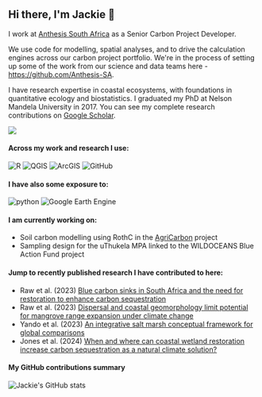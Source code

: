 ## Hi there, I'm Jackie 👋

I work at [Anthesis South Africa](https://www.anthesisgroup.com/za/) as a Senior Carbon Project Developer. 

We use code for modelling, spatial analyses, and to drive the calculation engines across our carbon project portfolio. 
We're in the process of setting up some of the work from our science and data teams here - <https://github.com/Anthesis-SA>. 

I have research expertise in coastal ecosystems, with foundations in quantitative ecology and biostatistics. I graduated my PhD at Nelson Mandela University in 2017. 
You can see my complete research contributions on [Google Scholar](https://scholar.google.com/citations?user=Qr2GK_gAAAAJ&hl=en).

![](https://komarev.com/ghpvc/?username=JackieR33&color=brightgreen)

#### Across my work and research I use:
<p> 
  <img alt="R" src="https://img.shields.io/badge/-R-276DC3?style=flat-square&logo=r&logoColor=white"/>
  <img alt="QGIS" src="https://img.shields.io/badge/-QGIS-589632?style=flat-square&logo=qgis&logoColor=white"/>
  <img alt="ArcGIS" src="https://img.shields.io/badge/-ArcGIS-2C7AC3?style=flat-square&logo=arcgis&logoColor=white"/>
  <img alt="GitHub" src="https://img.shields.io/badge/-GitHub-181717?style=flat-square&logo=github&logoColor=white"/>
</p>

#### I have also some exposure to:
<p>
  <img alt="python" src="https://img.shields.io/badge/-python-3776AB?style=flat-square&logo=python&logoColor=white"/>
  <img alt="Google Earth Engine" src="https://img.shields.io/badge/-Google Earth Engine-4285F4?style=flat-square&logo=googleearthengine&logoColor=white"/>
</p>

#### I am currently working on:
<ul>
  <li>Soil carbon modelling using RothC in the <a href="https://github.com/Zackary-Pryde/AgriCarbon-Calculation-Engine">AgriCarbon</a> project</li>
  <li>Sampling design for the uThukela MPA linked to the WILDOCEANS Blue Action Fund project</li>
</ul>

#### Jump to recently published research I have contributed to here:
<ul>
  <li>Raw et al. (2023) <a href="https://www.sciencedirect.com/science/article/abs/pii/S0048969722072424">Blue carbon sinks in South Africa and the need for restoration to enhance carbon sequestration</a></li>
  <li>Raw et al. (2023) <a href="https://besjournals.onlinelibrary.wiley.com/doi/full/10.1111/1365-2745.14020">Dispersal and coastal geomorphology limit potential for mangrove range expansion under climate change</a></li>
  <li>Yando et al. (2023) <a href="https://aslopubs.onlinelibrary.wiley.com/doi/full/10.1002/lol2.10346">An integrative salt marsh conceptual framework for global comparisons</a></li>
  <li>Jones et al. (2024) <a href="https://www.cambridge.org/core/journals/cambridge-prisms-coastal-futures/article/when-and-where-can-coastal-wetland-restoration-increase-carbon-sequestration-as-a-natural-climate-solution/692B6EA88B09D3C3A991FB94A252295B">When and where can coastal wetland restoration increase carbon sequestration as a natural climate solution?</a></li>
</ul>

#### My GitHub contributions summary

![Jackie's GitHub stats](https://github-readme-stats.vercel.app/api?username=JackieR33&hide_border=true&hide_rank=true&show_icons=true&theme=transparent)
